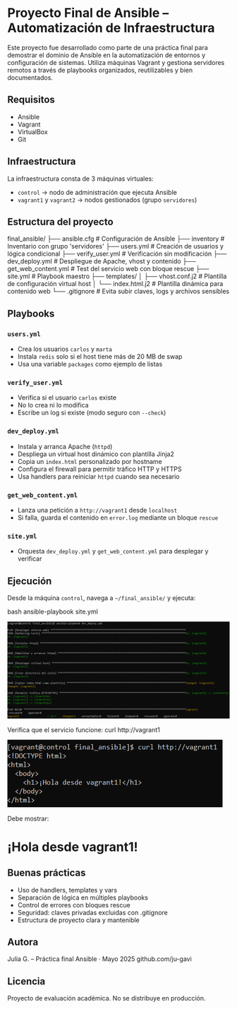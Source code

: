 # Proyecto Final de Ansible – Automatización de Infraestructura

Este proyecto fue desarrollado como parte de una práctica final para demostrar el dominio de Ansible en la automatización de entornos y configuración de sistemas. Utiliza máquinas Vagrant y gestiona servidores remotos a través de playbooks organizados, reutilizables y bien documentados.

## Requisitos

- Ansible
- Vagrant
- VirtualBox
- Git

## Infraestructura

La infraestructura consta de 3 máquinas virtuales:

- `control` → nodo de administración que ejecuta Ansible
- `vagrant1` y `vagrant2` → nodos gestionados (grupo `servidores`)

## Estructura del proyecto

final_ansible/
├── ansible.cfg # Configuración de Ansible
├── inventory # Inventario con grupo 'servidores'
├── users.yml # Creación de usuarios y lógica condicional
├── verify_user.yml # Verificación sin modificación
├── dev_deploy.yml # Despliegue de Apache, vhost y contenido
├── get_web_content.yml # Test del servicio web con bloque rescue
├── site.yml # Playbook maestro
├── templates/
│ ├── vhost.conf.j2 # Plantilla de configuración virtual host
│ └── index.html.j2 # Plantilla dinámica para contenido web
└── .gitignore # Evita subir claves, logs y archivos sensibles

## Playbooks 

### `users.yml`
- Crea los usuarios `carlos` y `marta`
- Instala `redis` solo si el host tiene más de 20 MB de swap
- Usa una variable `packages` como ejemplo de listas

### `verify_user.yml`
- Verifica si el usuario `carlos` existe
- No lo crea ni lo modifica
- Escribe un log si existe (modo seguro con `--check`)

### `dev_deploy.yml`
- Instala y arranca Apache (`httpd`)
- Despliega un virtual host dinámico con plantilla Jinja2
- Copia un `index.html` personalizado por hostname
- Configura el firewall para permitir tráfico HTTP y HTTPS
- Usa handlers para reiniciar `httpd` cuando sea necesario

### `get_web_content.yml`
- Lanza una petición a `http://vagrant1` desde `localhost`
- Si falla, guarda el contenido en `error.log` mediante un bloque `rescue`

### `site.yml`
- Orquesta `dev_deploy.yml` y `get_web_content.yml` para desplegar y verificar

## Ejecución

Desde la máquina `control`, navega a `~/final_ansible/` y ejecuta:

bash
ansible-playbook site.yml

![Ejecución de dev_deploy.yml](img/dev_deploy.png)

Verifica que el servicio funcione:
curl http://vagrant1

![Respuesta al curl http://vagrant1](img/curl_vagrant1.png)

Debe mostrar:
<h1>¡Hola desde vagrant1!</h1>

## Buenas prácticas

- Uso de handlers, templates y vars
- Separación de lógica en múltiples playbooks
- Control de errores con bloques rescue
- Seguridad: claves privadas excluidas con .gitignore
- Estructura de proyecto clara y mantenible

## Autora

Julia G. – Práctica final Ansible · Mayo 2025
github.com/ju-gavi

## Licencia

Proyecto de evaluación académica. No se distribuye en producción.


